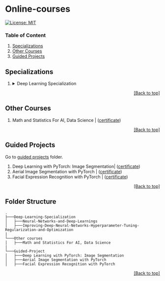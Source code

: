 # Online-courses

[![License: MIT](https://img.shields.io/badge/License-MIT-yellow.svg)](https://opensource.org/licenses/MIT)

### Table of Content
1. [Specializations](#specializations)
2. [Other Courses](#other-courses)
3. [Guided Projects](#guided-projects)

## Specializations

<ol type="1">
    <li>
    <details>
        <summary markdown="span">Deep Learning Specialization </summary>
        <ol type="a">
            <li>Neural Networks and Deep Learning | (<a href="https://coursera.org/share/875443d727265a3f3cc83af40cb15635">certificate</a>)</li>
            <li>Improving Deep Neural Networks Hyperparameter Tuning Regularization and Optimization | (<a herf=" ">ongoing</a>) </li>
        </ol>
    </details>
    </li>
</ol>


<p align="right"><a href="#online-courses">[Back to top]</a></p>

## Other Courses
<ol type="1">
    <li>Math and Statistics For AI, Data Science | (<a href="https://codebasics.io/certificate/CB-63-282324">certificate</a>)</li>
    </li>
    
</ol>

<p align="right"><a href="#online-courses">[Back to top]</a></p>

## Guided Projects
Go to [guided projects](https://github.com/Anks-9/Coursera_courses/tree/main/Guided-Project) folder.
<ol type="1">
    <li>Deep Learning with PyTorch: Image Segmentation| (<a href="https://coursera.org/share/c75d11d895fc67273ac3a84848297d8e">certificate</a>)</li>
    <li>Aerial Image Segmentation with PyTorch | (<a href="https://coursera.org/share/51678e5e29d1f7a53be0e15ea5a45827">certificate</a>)</li>
    <li>Facial Expression Recognition with PyTorch | (<a href="https://coursera.org/share/826ad5840d920c1cc71c9c14cc656bea">certificate</a>)</li>
</ol>

<p align="right"><a href="#online-courses">[Back to top]</a></p>

## Folder Structure

```
.
├───Deep-Learning-Specialization
│   ├───Neural-Networks-and-Deep-Learnings
│   ├───Improving-Deep-Neural-Networks-Hyperparameter-Tuning-Regularization-and-Optimization
|
└───Other courses
│   ├───Math and Statistics For AI, Data Science
|
└───Guided-Project
│   ├───Deep Learning with PyTorch: Image Segmentation
│   ├───Aerial Image Segmentation with PyTorch
│   ├───Facial Expression Recognition with PyTorch
```

<p align="right"><a href="#online-courses">[Back to top]</a></p>

